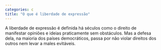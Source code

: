 ```yaml
---
categories: c
title: "O que é liberdade de expressão"
---
```

A liberdade de expressão é definida há séculos como o direito de manifestar opiniões e ideias praticamente sem obstáculos. Mas a defesa dela, na maioria dos países democráticos, passa por não violar direitos dos outros nem levar a males evitáveis.